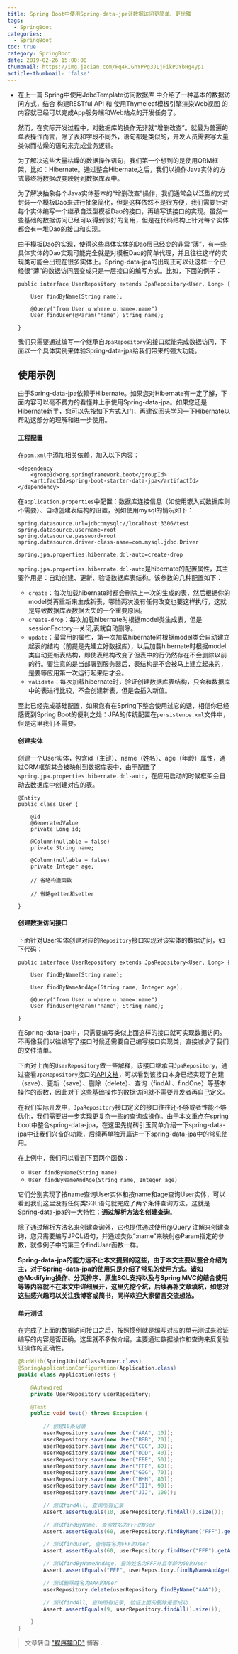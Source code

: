 ```yaml
---
title: Spring Boot中使用Spring-data-jpa让数据访问更简单、更优雅
tags:
  - SpringBoot
categories:
  - SpringBoot
toc: true
category: SpringBoot
date: 2019-02-26 15:00:00
thumbnail: https://img.jacian.com/Fq4RJGhYPPg3JLjFikPDYbHg4yp1
article-thumbnail: 'false'
---
```


* 在上一篇 Spring中使用JdbcTemplate访问数据库 中介绍了一种基本的数据访问方式，结合 构建RESTful API 和 使用Thymeleaf模板引擎渲染Web视图 的内容就已经可以完成App服务端和Web站点的开发任务了。

    然而，在实际开发过程中，对数据库的操作无非就“增删改查”。就最为普遍的单表操作而言，除了表和字段不同外，语句都是类似的，开发人员需要写大量类似而枯燥的语句来完成业务逻辑。<!-- more -->

    为了解决这些大量枯燥的数据操作语句，我们第一个想到的是使用ORM框架，比如：Hibernate。通过整合Hibernate之后，我们以操作Java实体的方式最终将数据改变映射到数据库表中。

    为了解决抽象各个Java实体基本的“增删改查”操作，我们通常会以泛型的方式封装一个模板Dao来进行抽象简化，但是这样依然不是很方便，我们需要针对每个实体编写一个继承自泛型模板Dao的接口，再编写该接口的实现。虽然一些基础的数据访问已经可以得到很好的复用，但是在代码结构上针对每个实体都会有一堆Dao的接口和实现。

    由于模板Dao的实现，使得这些具体实体的Dao层已经变的非常“薄”，有一些具体实体的Dao实现可能完全就是对模板Dao的简单代理，并且往往这样的实现类可能会出现在很多实体上。Spring-data-jpa的出现正可以让这样一个已经很“薄”的数据访问层变成只是一层接口的编写方式。比如，下面的例子：

    ```
    public interface UserRepository extends JpaRepository<User, Long> {

        User findByName(String name);

        @Query("from User u where u.name=:name")
        User findUser(@Param("name") String name);

    }
    ```

    我们只需要通过编写一个继承自`JpaRepository`的接口就能完成数据访问，下面以一个具体实例来体验Spring-data-jpa给我们带来的强大功能。

    ## 使用示例

    由于Spring-data-jpa依赖于Hibernate。如果您对Hibernate有一定了解，下面内容可以毫不费力的看懂并上手使用Spring-data-jpa。如果您还是Hibernate新手，您可以先按如下方式入门，再建议回头学习一下Hibernate以帮助这部分的理解和进一步使用。

    #### 工程配置

    在`pom.xml`中添加相关依赖，加入以下内容：

    ```
    <dependency
        <groupId>org.springframework.boot</groupId>
        <artifactId>spring-boot-starter-data-jpa</artifactId>
    </dependency>
    ```

    在`application.properties`中配置：数据库连接信息（如使用嵌入式数据库则不需要）、自动创建表结构的设置，例如使用mysql的情况如下：

    ```
    spring.datasource.url=jdbc:mysql://localhost:3306/test
    spring.datasource.username=root
    spring.datasource.password=root
    spring.datasource.driver-class-name=com.mysql.jdbc.Driver

    spring.jpa.properties.hibernate.ddl-auto=create-drop
    ```

    `spring.jpa.properties.hibernate.ddl-auto`是hibernate的配置属性，其主要作用是：自动创建、更新、验证数据库表结构。该参数的几种配置如下：

    - `create`：每次加载hibernate时都会删除上一次的生成的表，然后根据你的model类再重新来生成新表，哪怕两次没有任何改变也要这样执行，这就是导致数据库表数据丢失的一个重要原因。
    - `create-drop`：每次加载hibernate时根据model类生成表，但是sessionFactory一关闭,表就自动删除。
    - `update`：最常用的属性，第一次加载hibernate时根据model类会自动建立起表的结构（前提是先建立好数据库），以后加载hibernate时根据model类自动更新表结构，即使表结构改变了但表中的行仍然存在不会删除以前的行。要注意的是当部署到服务器后，表结构是不会被马上建立起来的，是要等应用第一次运行起来后才会。
    - `validate`：每次加载hibernate时，验证创建数据库表结构，只会和数据库中的表进行比较，不会创建新表，但是会插入新值。

    至此已经完成基础配置，如果您有在Spring下整合使用过它的话，相信你已经感受到Spring Boot的便利之处：JPA的传统配置在`persistence.xml`文件中，但是这里我们不需要。

    #### 创建实体

    创建一个User实体，包含id（主键）、name（姓名）、age（年龄）属性，通过ORM框架其会被映射到数据库表中，由于配置了`spring.jpa.properties.hibernate.ddl-auto`，在应用启动的时候框架会自动去数据库中创建对应的表。

    ```
    @Entity
    public class User {

        @Id
        @GeneratedValue
        private Long id;

        @Column(nullable = false)
        private String name;

        @Column(nullable = false)
        private Integer age;

        // 省略构造函数

        // 省略getter和setter

    }
    ```

    #### 创建数据访问接口

    下面针对User实体创建对应的`Repository`接口实现对该实体的数据访问，如下代码：

    ```
    public interface UserRepository extends JpaRepository<User, Long> {

        User findByName(String name);

        User findByNameAndAge(String name, Integer age);

        @Query("from User u where u.name=:name")
        User findUser(@Param("name") String name);

    }
    ```

    在Spring-data-jpa中，只需要编写类似上面这样的接口就可实现数据访问。不再像我们以往编写了接口时候还需要自己编写接口实现类，直接减少了我们的文件清单。

    下面对上面的`UserRepository`做一些解释，该接口继承自`JpaRepository`，通过查看`JpaRepository`接口的[API文档](http://docs.spring.io/spring-data/data-jpa/docs/current/api/)，可以看到该接口本身已经实现了创建（save）、更新（save）、删除（delete）、查询（findAll、findOne）等基本操作的函数，因此对于这些基础操作的数据访问就不需要开发者再自己定义。

    在我们实际开发中，`JpaRepository`接口定义的接口往往还不够或者性能不够优化，我们需要进一步实现更复杂一些的查询或操作。由于本文重点在spring boot中整合spring-data-jpa，在这里先抛砖引玉简单介绍一下spring-data-jpa中让我们兴奋的功能，后续再单独开篇讲一下spring-data-jpa中的常见使用。

    在上例中，我们可以看到下面两个函数：

    - `User findByName(String name)`
    - `User findByNameAndAge(String name, Integer age)`

    它们分别实现了按name查询User实体和按name和age查询User实体，可以看到我们这里没有任何类SQL语句就完成了两个条件查询方法。这就是Spring-data-jpa的一大特性：**通过解析方法名创建查询**。

    除了通过解析方法名来创建查询外，它也提供通过使用@Query 注解来创建查询，您只需要编写JPQL语句，并通过类似“:name”来映射@Param指定的参数，就像例子中的第三个findUser函数一样。

    **Spring-data-jpa的能力远不止本文提到的这些，由于本文主要以整合介绍为主，对于Spring-data-jpa的使用只是介绍了常见的使用方式。诸如@Modifying操作、分页排序、原生SQL支持以及与Spring MVC的结合使用等等内容就不在本文中详细展开，这里先挖个坑，后续再补文章填坑，如您对这些感兴趣可以关注我博客或简书，同样欢迎大家留言交流想法。**

    #### 单元测试

    在完成了上面的数据访问接口之后，按照惯例就是编写对应的单元测试来验证编写的内容是否正确。这里就不多做介绍，主要通过数据操作和查询来反复验证操作的正确性。

    ```java
    @RunWith(SpringJUnit4ClassRunner.class)
    @SpringApplicationConfiguration(Application.class)
    public class ApplicationTests {

    	@Autowired
    	private UserRepository userRepository;

    	@Test
    	public void test() throws Exception {

    		// 创建10条记录
    		userRepository.save(new User("AAA", 10));
    		userRepository.save(new User("BBB", 20));
    		userRepository.save(new User("CCC", 30));
    		userRepository.save(new User("DDD", 40));
    		userRepository.save(new User("EEE", 50));
    		userRepository.save(new User("FFF", 60));
    		userRepository.save(new User("GGG", 70));
    		userRepository.save(new User("HHH", 80));
    		userRepository.save(new User("III", 90));
    		userRepository.save(new User("JJJ", 100));

    		// 测试findAll, 查询所有记录
    		Assert.assertEquals(10, userRepository.findAll().size());

    		// 测试findByName, 查询姓名为FFF的User
    		Assert.assertEquals(60, userRepository.findByName("FFF").getAge().longValue());

    		// 测试findUser, 查询姓名为FFF的User
    		Assert.assertEquals(60, userRepository.findUser("FFF").getAge().longValue());

    		// 测试findByNameAndAge, 查询姓名为FFF并且年龄为60的User
    		Assert.assertEquals("FFF", userRepository.findByNameAndAge("FFF", 60).getName());

    		// 测试删除姓名为AAA的User
    		userRepository.delete(userRepository.findByName("AAA"));

    		// 测试findAll, 查询所有记录, 验证上面的删除是否成功
    		Assert.assertEquals(9, userRepository.findAll().size());

    	}
    }
    ```



> 文章转自 ["程序猿DD"](http://blog.didispace.com/) 博客 .